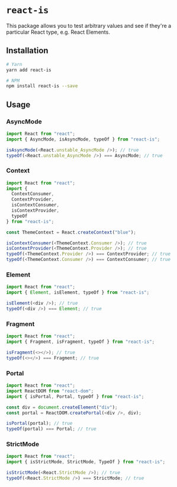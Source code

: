 # `react-is`

This package allows you to test arbitrary values and see if they're a particular React type, e.g. React Elements.

## Installation

```sh
# Yarn
yarn add react-is

# NPM
npm install react-is --save
```

## Usage

### AsyncMode

```js
import React from "react";
import { AsyncMode, isAsyncMode, typeOf } from "react-is";

isAsyncMode(<React.unstable_AsyncMode />); // true
typeOf(<React.unstable_AsyncMode />) === AsyncMode; // true
```

### Context

```js
import React from "react";
import {
  ContextConsumer,
  ContextProvider,
  isContextConsumer,
  isContextProvider,
  typeOf
} from "react-is";

const ThemeContext = React.createContext("blue");

isContextConsumer(<ThemeContext.Consumer />); // true
isContextProvider(<ThemeContext.Provider />); // true
typeOf(<ThemeContext.Provider />) === ContextProvider; // true
typeOf(<ThemeContext.Consumer />) === ContextConsumer; // true
```

### Element

```js
import React from "react";
import { Element, isElement, typeOf } from "react-is";

isElement(<div />); // true
typeOf(<div />) === Element; // true
```

### Fragment

```js
import React from "react";
import { Fragment, isFragment, typeOf } from "react-is";

isFragment(<></>); // true
typeOf(<></>) === Fragment; // true
```

### Portal

```js
import React from "react";
import ReactDOM from "react-dom";
import { isPortal, Portal, typeOf } from "react-is";

const div = document.createElement("div");
const portal = ReactDOM.createPortal(<div />, div);

isPortal(portal); // true
typeOf(portal) === Portal; // true
```

### StrictMode

```js
import React from "react";
import { isStrictMode, StrictMode, TypeOf } from "react-is";

isStrictMode(<React.StrictMode />); // true
typeOf(<React.StrictMode />) === StrictMode; // true
```
